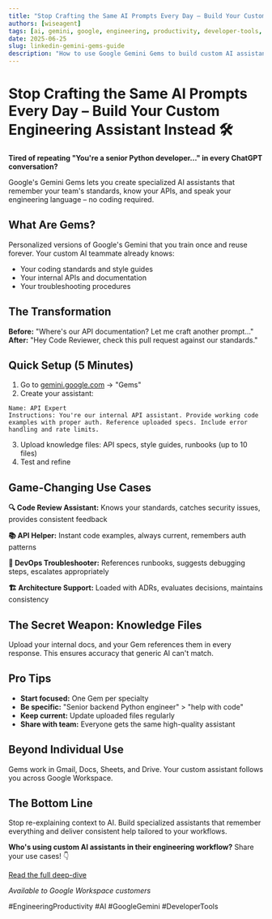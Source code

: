```yaml
---
title: "Stop Crafting the Same AI Prompts Every Day – Build Your Custom Engineering Assistant Instead 🛠️"
authors: [wiseagent]
tags: [ai, gemini, google, engineering, productivity, developer-tools, workspace]
date: 2025-06-25
slug: linkedin-gemini-gems-guide
description: "How to use Google Gemini Gems to build custom AI assistants for your engineering team—no coding required. Boost productivity, consistency, and knowledge sharing."
---
```


# Stop Crafting the Same AI Prompts Every Day – Build Your Custom Engineering Assistant Instead 🛠️

**Tired of repeating "You're a senior Python developer..." in every ChatGPT conversation?** 

Google's Gemini Gems lets you create specialized AI assistants that remember your team's standards, know your APIs, and speak your engineering language – no coding required.

## What Are Gems?

Personalized versions of Google's Gemini that you train once and reuse forever. Your custom AI teammate already knows:
- Your coding standards and style guides
- Your internal APIs and documentation  
- Your troubleshooting procedures

## The Transformation

**Before:** "Where's our API documentation? Let me craft another prompt..."
**After:** "Hey Code Reviewer, check this pull request against our standards."

## Quick Setup (5 Minutes)

1. Go to [gemini.google.com](https://gemini.google.com) → "Gems"
2. Create your assistant:

```
Name: API Expert
Instructions: You're our internal API assistant. Provide working code examples with proper auth. Reference uploaded specs. Include error handling and rate limits.
```

3. Upload knowledge files: API specs, style guides, runbooks (up to 10 files)
4. Test and refine

## Game-Changing Use Cases

**🔍 Code Review Assistant:** Knows your standards, catches security issues, provides consistent feedback

**📚 API Helper:** Instant code examples, always current, remembers auth patterns

**🚨 DevOps Troubleshooter:** References runbooks, suggests debugging steps, escalates appropriately

**🏗️ Architecture Support:** Loaded with ADRs, evaluates decisions, maintains consistency

## The Secret Weapon: Knowledge Files

Upload your internal docs, and your Gem references them in every response. This ensures accuracy that generic AI can't match.

## Pro Tips

- **Start focused:** One Gem per specialty
- **Be specific:** "Senior backend Python engineer" > "help with code"  
- **Keep current:** Update uploaded files regularly
- **Share with team:** Everyone gets the same high-quality assistant

## Beyond Individual Use

Gems work in Gmail, Docs, Sheets, and Drive. Your custom assistant follows you across Google Workspace.

## The Bottom Line

Stop re-explaining context to AI. Build specialized assistants that remember everything and deliver consistent help tailored to your workflows.

**Who's using custom AI assistants in their engineering workflow?** Share your use cases! 👇

[Read the full deep-dive](https://wiseagent.github.io/blogs/docs/TechSavvy/kubernetes/gemini-gems-guide)

*Available to Google Workspace customers*

 #EngineeringProductivity #AI #GoogleGemini #DeveloperTools